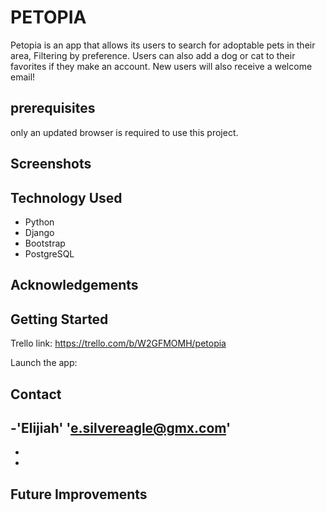 # **PETOPIA**

Petopia is an app that allows its users to search for adoptable pets in their area,
Filtering by preference. Users can also add a dog or cat to their favorites if they make an account. New users will also receive a welcome email! 
## prerequisites
only an updated browser is required to use this project.

## Screenshots





## Technology Used
- Python
- Django
- Bootstrap
- PostgreSQL
## Acknowledgements

## Getting Started
Trello link: https://trello.com/b/W2GFMOMH/petopia

Launch the app:  

## Contact
-'Elijiah' 'e.silvereagle@gmx.com'
-
-
-
## Future Improvements


